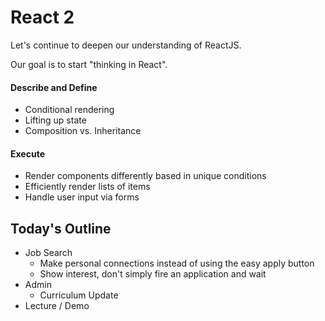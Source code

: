 # React 2

Let's continue to deepen our understanding of ReactJS.

Our goal is to start "thinking in React".

#### Describe and Define

- Conditional rendering
- Lifting up state
- Composition vs. Inheritance

#### Execute

- Render components differently based in unique conditions
- Efficiently render lists of items
- Handle user input via forms

## Today's Outline

- Job Search
    - Make personal connections instead of using the easy apply button
    - Show interest, don't simply fire an application and wait
- Admin 
    - Curriculum Update
- Lecture / Demo
